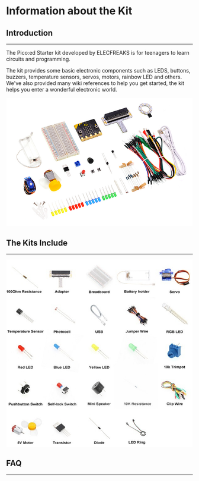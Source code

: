 # Information about the Kit

## Introduction
---
The Pico:ed Starter kit developed by ELECFREAKS is for teenagers to learn circuits and programming.

The kit provides some basic electronic components such as LEDS, buttons, buzzers, temperature sensors, servos, motors, rainbow LED and others. We've also provided many wiki references to help you get started, the kit helps you enter a wonderful electronic world. 

![](./images/starter_kit_01.png)

## The Kits Include
---
![](./images/starter_kit_02.png)

## FAQ
---
